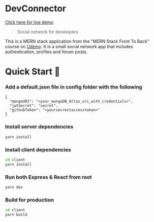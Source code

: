 # DevConnector

[Click here for live demo](https://luddite.herokuapp.com/)

> Social network for developers

This is a MERN stack application from the "MERN Stack Front To Back" course on [Udemy](https://www.udemy.com/course/mern-stack-front-to-back/). It is a small social network app that includes authentication, profiles and forum posts.

# Quick Start 🚀

### Add a default.json file in config folder with the following

```
{
  "mongoURI": "<your_mongoDB_Atlas_uri_with_credentials>",
  "jwtSecret": "secret",
  "githubToken": "<yoursecrectaccesstoken>"
}
```

### Install server dependencies

```bash
yarn install
```

### Install client dependencies

```bash
cd client
yarn install
```

### Run both Express & React from root

```bash
yarn dev
```

### Build for production

```bash
cd client
yarn build
```
